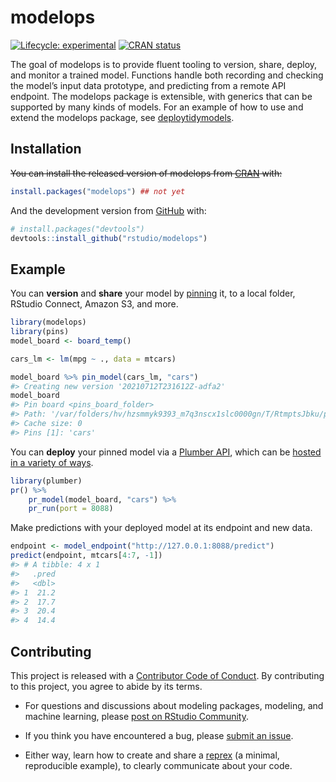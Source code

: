 
<!-- README.md is generated from README.Rmd. Please edit that file -->

# modelops

<!-- badges: start -->

[![Lifecycle:
experimental](https://img.shields.io/badge/lifecycle-experimental-orange.svg)](https://lifecycle.r-lib.org/articles/stages.html#experimental)
[![CRAN
status](https://www.r-pkg.org/badges/version/modelops)](https://CRAN.R-project.org/package=modelops)
<!-- badges: end -->

The goal of modelops is to provide fluent tooling to version, share,
deploy, and monitor a trained model. Functions handle both recording and
checking the model’s input data prototype, and predicting from a remote
API endpoint. The modelops package is extensible, with generics that can
be supported by many kinds of models. For an example of how to use and
extend the modelops package, see
[deploytidymodels](https://github.com/tidymodels/deploytidymodels).

## Installation

~~You can install the released version of modelops from
[CRAN](https://CRAN.R-project.org) with:~~

``` r
install.packages("modelops") ## not yet
```

And the development version from [GitHub](https://github.com/) with:

``` r
# install.packages("devtools")
devtools::install_github("rstudio/modelops")
```

## Example

You can **version** and **share** your model by
[pinning](https://pins.rstudio.com/dev/) it, to a local folder, RStudio
Connect, Amazon S3, and more.

``` r
library(modelops)
library(pins)
model_board <- board_temp()

cars_lm <- lm(mpg ~ ., data = mtcars)

model_board %>% pin_model(cars_lm, "cars")
#> Creating new version '20210712T231612Z-adfa2'
model_board
#> Pin board <pins_board_folder>
#> Path: '/var/folders/hv/hzsmmyk9393_m7q3nscx1slc0000gn/T/RtmptsJbku/pins-bc1d4b6c31ca'
#> Cache size: 0
#> Pins [1]: 'cars'
```

You can **deploy** your pinned model via a [Plumber
API](https://www.rplumber.io/), which can be [hosted in a variety of
ways](https://www.rplumber.io/articles/hosting.html).

``` r
library(plumber)
pr() %>%
    pr_model(model_board, "cars") %>%
    pr_run(port = 8088)
```

Make predictions with your deployed model at its endpoint and new data.

``` r
endpoint <- model_endpoint("http://127.0.0.1:8088/predict")
predict(endpoint, mtcars[4:7, -1])
#> # A tibble: 4 x 1
#>   .pred
#>   <dbl>
#> 1  21.2
#> 2  17.7
#> 3  20.4
#> 4  14.4
```

## Contributing

This project is released with a [Contributor Code of
Conduct](https://contributor-covenant.org/version/2/0/CODE_OF_CONDUCT.html).
By contributing to this project, you agree to abide by its terms.

-   For questions and discussions about modeling packages, modeling, and
    machine learning, please [post on RStudio
    Community](https://community.rstudio.com/new-topic?category_id=15&tags=tidymodels,question).

-   If you think you have encountered a bug, please [submit an
    issue](https://github.com/rstudio/modelops/issues).

-   Either way, learn how to create and share a
    [reprex](https://reprex.tidyverse.org/articles/articles/learn-reprex.html)
    (a minimal, reproducible example), to clearly communicate about your
    code.
